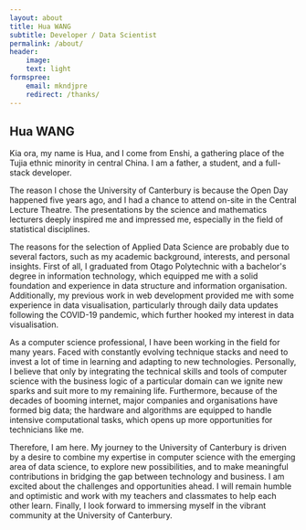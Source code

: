 ```yaml
---
layout: about
title: Hua WANG
subtitle: Developer / Data Scientist
permalink: /about/
header:
    image: 
    text: light
formspree:
    email: mkndjpre
    redirect: /thanks/
---
```


## Hua WANG

Kia ora, my name is Hua, and I come from Enshi, a gathering place of the Tujia ethnic minority in central China. I am a father, a student, and a full-stack developer.

The reason I chose the University of Canterbury is because the Open Day happened five years ago, and I had a chance to attend on-site in the Central Lecture Theatre. The presentations by the science and mathematics lecturers deeply inspired me and impressed me, especially in the field of statistical disciplines.

The reasons for the selection of Applied Data Science are probably due to several factors, such as my academic background, interests, and personal insights. First of all, I graduated from Otago Polytechnic with a bachelor's degree in information technology, which equipped me with a solid foundation and experience in data structure and information organisation. Additionally, my previous work in web development provided me with some experience in data visualisation, particularly through daily data updates following the COVID-19 pandemic, which further hooked my interest in data visualisation.

As a computer science professional, I have been working in the field for many years. Faced with constantly evolving technique stacks and need to invest a lot of time in learning and adapting to new technologies. Personally, I believe that only by integrating the technical skills and tools of computer science with the business logic of a particular domain can we ignite new sparks and suit more to my remaining life. Furthermore, because of the decades of booming internet, major companies and organisations have formed big data; the hardware and algorithms are equipped to handle intensive computational tasks, which opens up more opportunities for technicians like me.

Therefore, I am here. My journey to the University of Canterbury is driven by a desire to combine my expertise in computer science with the emerging area of data science, to explore new possibilities, and to make meaningful contributions in bridging the gap between technology and business. I am excited about the challenges and opportunities ahead. I will remain humble and optimistic and work with my teachers and classmates to help each other learn. Finally, I look forward to immersing myself in the vibrant community at the University of Canterbury.
